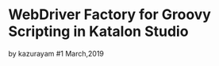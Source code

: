 WebDriver Factory for Groovy Scripting in Katalon Studio
========================================================

by kazurayam
#1 March,2019
